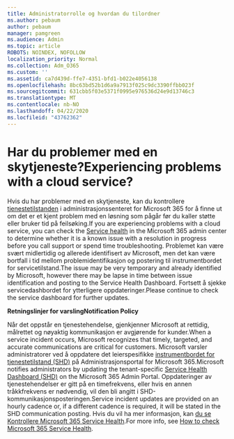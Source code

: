 ```yaml
---
title: Administratorrolle og hvordan du tilordner
ms.author: pebaum
author: pebaum
manager: pamgreen
ms.audience: Admin
ms.topic: article
ROBOTS: NOINDEX, NOFOLLOW
localization_priority: Normal
ms.collection: Adm_O365
ms.custom: ''
ms.assetid: ca7d439d-ffe7-4351-bfd1-b022e4056138
ms.openlocfilehash: 8bc63bd52b1d6a9a7913f025c9dc3390ffbb023f
ms.sourcegitcommit: 631cbb5f03e5371f0995e976536d24e9d13746c3
ms.translationtype: MT
ms.contentlocale: nb-NO
ms.lasthandoff: 04/22/2020
ms.locfileid: "43762362"
---
```

# <a name="experiencing-problems-with-a-cloud-service"></a><span data-ttu-id="0f584-102">Har du problemer med en skytjeneste?</span><span class="sxs-lookup"><span data-stu-id="0f584-102">Experiencing problems with a cloud service?</span></span>

<span data-ttu-id="0f584-103">Hvis du har problemer med en skytjeneste, kan du kontrollere [tjenestetilstanden](https://admin.microsoft.com/AdminPortal/Home#/servicehealth) i administrasjonssenteret for Microsoft 365 for å finne ut om det er et kjent problem med en løsning som pågår før du kaller støtte eller bruker tid på feilsøking.</span><span class="sxs-lookup"><span data-stu-id="0f584-103">If you are experiencing problems with a cloud service, you can check the [Service health](https://admin.microsoft.com/AdminPortal/Home#/servicehealth) in the Microsoft 365 admin center to determine whether it is a known issue with a resolution in progress before you call support or spend time troubleshooting.</span></span> <span data-ttu-id="0f584-104">Problemet kan være svært midlertidig og allerede identifisert av Microsoft, men det kan være bortfall i tid mellom problemidentifikasjon og postering til instrumentbordet for servicetilstand.</span><span class="sxs-lookup"><span data-stu-id="0f584-104">The issue may be very temporary and already identified by Microsoft, however there may be lapse in time between issue identification and posting to the Service Health Dashboard.</span></span> <span data-ttu-id="0f584-105">Fortsett å sjekke servicedashbordet for ytterligere oppdateringer.</span><span class="sxs-lookup"><span data-stu-id="0f584-105">Please continue to check the service dashboard for further updates.</span></span>

<span data-ttu-id="0f584-106">**Retningslinjer for varsling**</span><span class="sxs-lookup"><span data-stu-id="0f584-106">**Notification Policy**</span></span>

<span data-ttu-id="0f584-107">Når det oppstår en tjenestehendelse, gjenkjenner Microsoft at rettidig, målrettet og nøyaktig kommunikasjon er avgjørende for kunder.</span><span class="sxs-lookup"><span data-stu-id="0f584-107">When a service incident occurs, Microsoft recognizes that timely, targeted, and accurate communications are critical for customers.</span></span> <span data-ttu-id="0f584-108">Microsoft varsler administratorer ved å oppdatere det leierspesifikke [instrumentbordet for tjenestetilstand (SHD)](https://admin.microsoft.com/AdminPortal/Home#/servicehealth) på Administrasjonsportal for Microsoft 365.</span><span class="sxs-lookup"><span data-stu-id="0f584-108">Microsoft notifies administrators by updating the tenant-specific [Service Health Dashboard (SHD)](https://admin.microsoft.com/AdminPortal/Home#/servicehealth) on the Microsoft 365 Admin Portal.</span></span> <span data-ttu-id="0f584-109">Oppdateringer av tjenestehendelser er gitt på en timefrekvens, eller hvis en annen tråkkfrekvens er nødvendig, vil den bli angitt i SHD-kommunikasjonsposteringen.</span><span class="sxs-lookup"><span data-stu-id="0f584-109">Service incident updates are provided on an hourly cadence or, if a different cadence is required, it will be stated in the SHD communication posting.</span></span> <span data-ttu-id="0f584-110">Hvis du vil ha mer informasjon, kan [du se Kontrollere Microsoft 365 Service Health](https://docs.microsoft.com/office365/enterprise/view-service-health).</span><span class="sxs-lookup"><span data-stu-id="0f584-110">For more info, see [How to check Microsoft 365 Service Health](https://docs.microsoft.com/office365/enterprise/view-service-health).</span></span>

